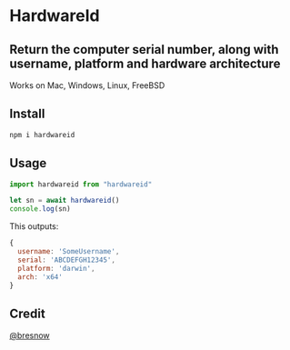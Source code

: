 # HardwareId
## Return the computer serial number, along with username, platform and hardware architecture
Works on Mac, Windows, Linux, FreeBSD

## Install
```js
npm i hardwareid
```

## Usage
```js
import hardwareid from "hardwareid"

let sn = await hardwareid()
console.log(sn)
```

This outputs:
```js
{
  username: 'SomeUsername',
  serial: 'ABCDEFGH12345',
  platform: 'darwin',
  arch: 'x64'
}
```

## Credit
[@bresnow](https://github.com/bresnow/chainlocker)
